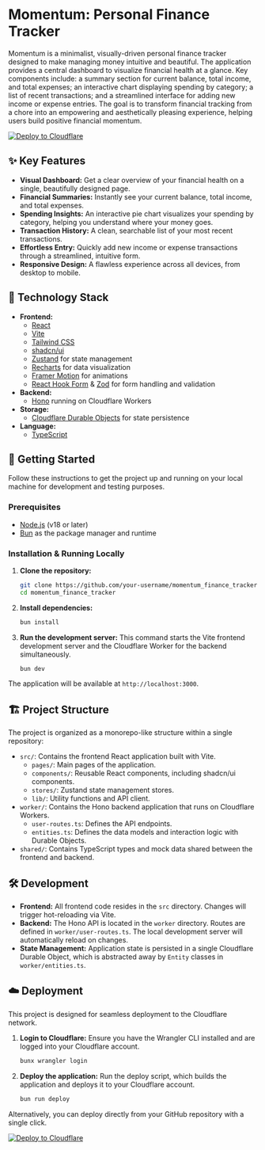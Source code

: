 # Momentum: Personal Finance Tracker

Momentum is a minimalist, visually-driven personal finance tracker designed to make managing money intuitive and beautiful. The application provides a central dashboard to visualize financial health at a glance. Key components include: a summary section for current balance, total income, and total expenses; an interactive chart displaying spending by category; a list of recent transactions; and a streamlined interface for adding new income or expense entries. The goal is to transform financial tracking from a chore into an empowering and aesthetically pleasing experience, helping users build positive financial momentum.

[![Deploy to Cloudflare](https://deploy.workers.cloudflare.com/button)](https://deploy.workers.cloudflare.com/?url=https://github.com/Heresjohnnyi/momentum_finance_tracker)

## ✨ Key Features

- **Visual Dashboard:** Get a clear overview of your financial health on a single, beautifully designed page.
- **Financial Summaries:** Instantly see your current balance, total income, and total expenses.
- **Spending Insights:** An interactive pie chart visualizes your spending by category, helping you understand where your money goes.
- **Transaction History:** A clean, searchable list of your most recent transactions.
- **Effortless Entry:** Quickly add new income or expense transactions through a streamlined, intuitive form.
- **Responsive Design:** A flawless experience across all devices, from desktop to mobile.

## 🚀 Technology Stack

- **Frontend:**
  - [React](https://react.dev/)
  - [Vite](https://vitejs.dev/)
  - [Tailwind CSS](https://tailwindcss.com/)
  - [shadcn/ui](https://ui.shadcn.com/)
  - [Zustand](https://zustand-demo.pmnd.rs/) for state management
  - [Recharts](https://recharts.org/) for data visualization
  - [Framer Motion](https://www.framer.com/motion/) for animations
  - [React Hook Form](https://react-hook-form.com/) & [Zod](https://zod.dev/) for form handling and validation
- **Backend:**
  - [Hono](https://hono.dev/) running on Cloudflare Workers
- **Storage:**
  - [Cloudflare Durable Objects](https://developers.cloudflare.com/durable-objects/) for state persistence
- **Language:**
  - [TypeScript](https://www.typescriptlang.org/)

## 🏁 Getting Started

Follow these instructions to get the project up and running on your local machine for development and testing purposes.

### Prerequisites

- [Node.js](https://nodejs.org/) (v18 or later)
- [Bun](https://bun.sh/) as the package manager and runtime

### Installation & Running Locally

1.  **Clone the repository:**
    ```sh
    git clone https://github.com/your-username/momentum_finance_tracker.git
    cd momentum_finance_tracker
    ```

2.  **Install dependencies:**
    ```sh
    bun install
    ```

3.  **Run the development server:**
    This command starts the Vite frontend development server and the Cloudflare Worker for the backend simultaneously.
    ```sh
    bun dev
    ```

The application will be available at `http://localhost:3000`.

## 🏗️ Project Structure

The project is organized as a monorepo-like structure within a single repository:

-   `src/`: Contains the frontend React application built with Vite.
    -   `pages/`: Main pages of the application.
    -   `components/`: Reusable React components, including shadcn/ui components.
    -   `stores/`: Zustand state management stores.
    -   `lib/`: Utility functions and API client.
-   `worker/`: Contains the Hono backend application that runs on Cloudflare Workers.
    -   `user-routes.ts`: Defines the API endpoints.
    -   `entities.ts`: Defines the data models and interaction logic with Durable Objects.
-   `shared/`: Contains TypeScript types and mock data shared between the frontend and backend.

## 🛠️ Development

-   **Frontend:** All frontend code resides in the `src` directory. Changes will trigger hot-reloading via Vite.
-   **Backend:** The Hono API is located in the `worker` directory. Routes are defined in `worker/user-routes.ts`. The local development server will automatically reload on changes.
-   **State Management:** Application state is persisted in a single Cloudflare Durable Object, which is abstracted away by `Entity` classes in `worker/entities.ts`.

## ☁️ Deployment

This project is designed for seamless deployment to the Cloudflare network.

1.  **Login to Cloudflare:**
    Ensure you have the Wrangler CLI installed and are logged into your Cloudflare account.
    ```sh
    bunx wrangler login
    ```

2.  **Deploy the application:**
    Run the deploy script, which builds the application and deploys it to your Cloudflare account.
    ```sh
    bun run deploy
    ```

Alternatively, you can deploy directly from your GitHub repository with a single click.

[![Deploy to Cloudflare](https://deploy.workers.cloudflare.com/button)](https://deploy.workers.cloudflare.com/?url=https://github.com/Heresjohnnyi/momentum_finance_tracker)